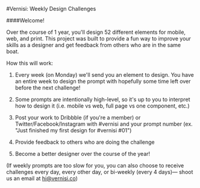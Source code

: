 #Vernisi: Weekly Design Challenges

####Welcome!

Over the course of 1 year, you'll design 52 different elements for mobile, web, and print. This project was built to provide a fun way to improve your skills as a designer and get feedback from others who are in the same boat. 

How this will work:
1. Every week (on Monday) we'll send you an element to design. You have an entire week to design the prompt with hopefully some time left over before the next challenge!

2. Some prompts are intentionally high-level, so it's up to you to interpret how to design it (i.e. mobile vs web, full page vs one component, etc.)

3. Post your work to Dribbble (if you're a member) or Twitter/Facebook/Instagram with #vernisi and your prompt number (ex. "Just finished my first design for #vernisi #01")

4. Provide feedback to others who are doing the challenge

5. Become a better designer over the course of the year! 

(If weekly prompts are too slow for you, you can also choose to receive challenges every day, every other day, or bi-weekly (every 4 days)— shoot us an email at hi@vernisi.co)

